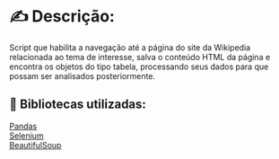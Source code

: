 # ✍️ Descrição:

Script que habilita a navegação até a página do site da Wikipedia relacionada ao tema de interesse, salva o conteúdo HTML da página e encontra os objetos do tipo tabela, processando seus dados para que possam ser analisados posteriormente.

## 📖 Bibliotecas utilizadas:

[Pandas](https://pandas.pydata.org/)  
[Selenium](https://pypi.org/project/selenium/)  
[BeautifulSoup](https://pypi.org/project/beautifulsoup4/)  


